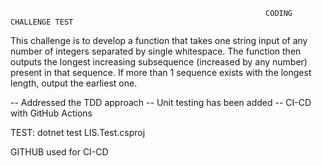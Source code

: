                                                              CODING CHALLENGE TEST
            
This challenge is to develop a function that takes one string input of any number of integers separated by single whitespace. The function then outputs the longest increasing subsequence (increased by any number) present in that sequence. If more than 1 sequence exists with the longest length, output the earliest one. 

-- Addressed the TDD approach
-- Unit testing has been added
-- CI-CD with GitHub Actions

TEST:
dotnet test LIS.Test.csproj

GITHUB used for CI-CD
